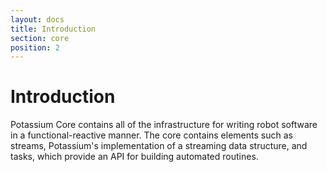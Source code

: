 ```yaml
---
layout: docs
title: Introduction
section: core
position: 2
---
```


# Introduction
Potassium Core contains all of the infrastructure for writing robot software in a functional-reactive manner. The core contains elements such as streams, Potassium's implementation of a streaming data structure, and tasks, which provide an API for building automated routines.
